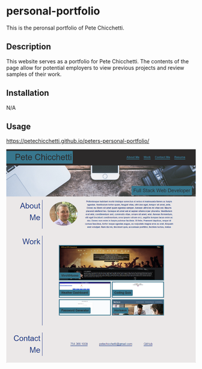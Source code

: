 # personal-portfolio
This is the peronsal portfolio of Pete Chicchetti.

## Description

This website serves as a portfolio for Pete Chicchetti. The contents of the page allow for potential employers to view previous projects and review samples of their work.

## Installation

N/A

## Usage

https://petechicchetti.github.io/peters-personal-portfolio/

![alt text](assets/images/Portfolio.png)


